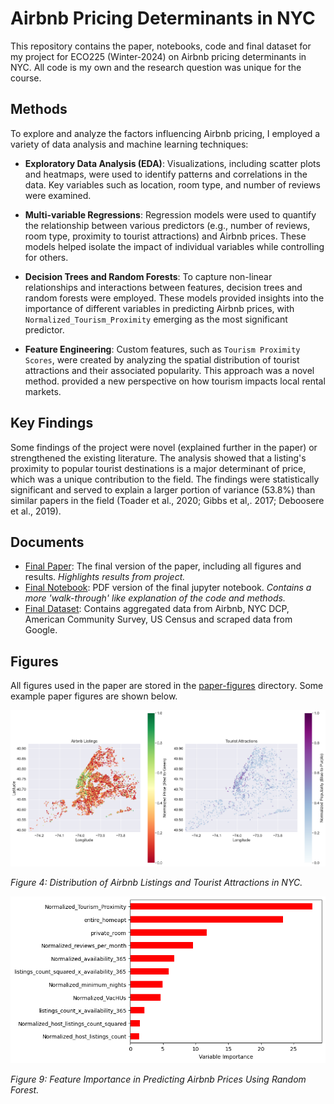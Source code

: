 # Airbnb Pricing Determinants in NYC

This repository contains the paper, notebooks, code and final dataset for my project for ECO225 (Winter-2024) on Airbnb pricing determinants in NYC. All code is my own and the research question was unique for the course.

## Methods

To explore and analyze the factors influencing Airbnb pricing, I employed a variety of data analysis and machine learning techniques:

- **Exploratory Data Analysis (EDA)**: Visualizations, including scatter plots and heatmaps, were used to identify patterns and correlations in the data. Key variables such as location, room type, and number of reviews were examined.
  
- **Multi-variable Regressions**: Regression models were used to quantify the relationship between various predictors (e.g., number of reviews, room type, proximity to tourist attractions) and Airbnb prices. These models helped isolate the impact of individual variables while controlling for others.
  
- **Decision Trees and Random Forests**: To capture non-linear relationships and interactions between features, decision trees and random forests were employed. These models provided insights into the importance of different variables in predicting Airbnb prices, with `Normalized_Tourism_Proximity` emerging as the most significant predictor.
  
- **Feature Engineering**: Custom features, such as `Tourism Proximity Scores`, were created by analyzing the spatial distribution of tourist attractions and their associated popularity. This approach was a novel method. provided a new perspective on how tourism impacts local rental markets.

## Key Findings

Some findings of the project were novel (explained further in the paper) or strengthened the existing literature. The analysis showed that a listing's proximity to popular tourist destinations is a major determinant of price, which was a unique contribution to the field. The findings were statistically significant and served to explain a larger portion of variance (53.8%) than similar papers in the field (Toader et al., 2020; Gibbs et al,. 2017; Deboosere et al., 2019).

## Documents

- [Final Paper](./Final_Paper.pdf): The final version of the paper, including all figures and results. *Highlights results from project.*
- [Final Notebook](./final_jupyter_notebook.pdf): PDF version of the final jupyter notebook. *Contains a more 'walk-through' like explanation of the code and methods.*
- [Final Dataset](./final_df.csv): Contains aggregated data from Airbnb, NYC DCP, American Community Survey, US Census and scraped data from Google. 

## Figures

All figures used in the paper are stored in the [paper-figures](./Paper%20Figures) directory. Some example paper figures are shown below.

![Tourism Maps](./Paper%20Figures/fig4-tourismmaps.png)

*Figure 4: Distribution of Airbnb Listings and Tourist Attractions in NYC.*

![Random Forest Model](./Paper%20Figures/fig9-rfm.png)

*Figure 9: Feature Importance in Predicting Airbnb Prices Using Random Forest.*
